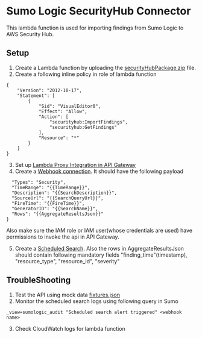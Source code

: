 # Sumo Logic SecurityHub Connector

This lambda function is used for importing findings from Sumo Logic to AWS Security Hub.


## Setup
1. Create a Lambda function by uploading the [securityHubPackage.zip](https://s3.amazonaws.com/appdevstore/securityHubPackage.zip) file.
2. Create a following inline policy in role of lambda function
```
{
    "Version": "2012-10-17",
    "Statement": [
        {
            "Sid": "VisualEditor0",
            "Effect": "Allow",
            "Action": [
                "securityhub:ImportFindings",
                "securityhub:GetFindings"
            ],
            "Resource": "*"
        }
    ]
}
```
3. Set up [Lambda Proxy Integration in API Gateway](https://docs.aws.amazon.com/apigateway/latest/developerguide/set-up-lambda-proxy-integrations.html#api-gateway-simple-proxy-for-lambda-input-format)
4. Create a [Webhook connection](https://help.sumologic.com/Manage/Connections-and-Integrations/Webhook-Connections/Set-Up-Webhook-Connections).
   It should have the following payload
```{
  "Types": "Security",
  "TimeRange": "{{TimeRange}}",
  "Description": "{{SearchDescription}}",
  "SourceUrl": "{{SearchQueryUrl}}",
  "FireTime": "{{FireTime}}",
  "GeneratorID": "{{SearchName}}",
  "Rows": "{{AggregateResultsJson}}"
}
```
  Also make sure the IAM role or IAM user(whose credentials are used) have permissions to invoke the api in API Gateway.

5. Create a [Scheduled Search](https://help.sumologic.com/Dashboards-and-Alerts/Alerts/02-Schedule-a-Search).
Also the rows in AggregateResultsJson should contain following mandatory fields
"finding_time"(timestamp), "resource_type", "resource_id", "severity"


## TroubleShooting
1) Test the API using mock data [fixtures.json](fixtures.json)
2) Monitor the scheduled search logs using following query in Sumo
```
_view=sumologic_audit "Scheduled search alert triggered" <webhook name>
```
3) Check CloudWatch logs for lambda function

